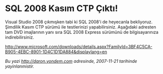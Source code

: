 # SQL 2008 Kasım CTP Çıktı!
Visual Studio 2008 çıkmışken tabi ki SQL 2008'i de heyecanla bekliyoruz.
Şimdilik Kasım CTP sürümü ile testlerinizi yapabilirsiniz. Aşağıdaki
adresten tam DVD imajlarının yanı sıra SQL 2008 Express sürümünü de
bilgisayarınıza indirebilirsiniz.

<http://www.microsoft.com/downloads/details.aspx?FamilyId=3BF4C5CA-B905-4EBC-8901-1D4C1D1DA884&displaylang=en>



*Bu yazi http://daron.yondem.com adresinde, 2007-11-21 tarihinde yayinlanmistir.*
